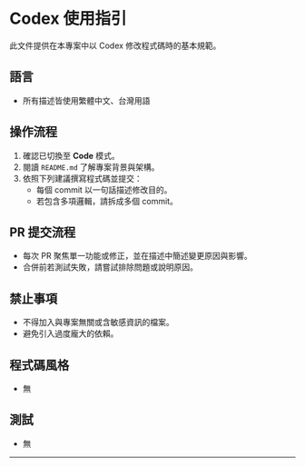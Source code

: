 # Codex 使用指引

此文件提供在本專案中以 Codex 修改程式碼時的基本規範。

## 語言
- 所有描述皆使用繁體中文、台灣用語

## 操作流程
1. 確認已切換至 **Code** 模式。
2. 閱讀 `README.md` 了解專案背景與架構。
3. 依照下列建議撰寫程式碼並提交：
    - 每個 commit 以一句話描述修改目的。
    - 若包含多項邏輯，請拆成多個 commit。

## PR 提交流程
- 每次 PR 聚焦單一功能或修正，並在描述中簡述變更原因與影響。
- 合併前若測試失敗，請嘗試排除問題或說明原因。

## 禁止事項
- 不得加入與專案無關或含敏感資訊的檔案。
- 避免引入過度龐大的依賴。

## 程式碼風格
- 無

## 測試
- 無

---
